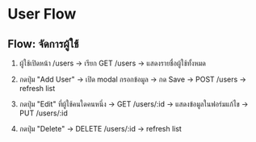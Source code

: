 # User Flow

## Flow: จัดการผู้ใช้
1. ผู้ใช้เปิดหน้า /users
    → เรียก GET /users
    → แสดงรายชื่อผู้ใช้ทั้งหมด

2. กดปุ่ม "Add User"
    → เปิด modal กรอกข้อมูล
    → กด Save → POST /users
    → refresh list

3. กดปุ่ม "Edit" ที่ผู้ใช้คนใดคนหนึ่ง
    → GET /users/:id
    → แสดงข้อมูลในฟอร์มแก้ไข
    → PUT /users/:id

4. กดปุ่ม "Delete"
    → DELETE /users/:id
    → refresh list
